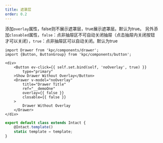 ```yaml
---
title: 遮罩层
order: 0.2
---
```


添加`overlay`属性，false则不展示遮罩层，true展示遮罩层。默认为true。
另外添加`closabled`属性，`false`：点非抽屉区不可自动关闭抽屉（点击抽屉内关闭按钮才可以关闭），`true`：点非抽屉区可以自动关闭。默认为true

```vdt
import Drawer from 'kpc/components/drawer';
import {Button, ButtonGroup} from 'kpc/components/button';

<div>
    <Button ev-click={{ self.set.bind(self, 'noOverlay', true) }}
        type="primary"
    >Show Drawer Without Overlay</Button>
    <Drawer v-model="noOverlay" 
        title="Drawer Title"
        ref="__demoOne"
        overlay={{ false }}
        closable={{ false }}
    >
        Drawer Without Overlay
    </Drawer>
</div>
```

```js
export default class extends Intact {
    @Intact.template()
    static template = template;
}
```
